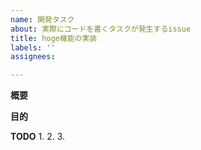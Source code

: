```yaml
---
name: 開発タスク
about: 実際にコードを書くタスクが発生するissue
title: hoge機能の実装
labels: ''
assignees:

---
```


**概要**

**目的**

**TODO**
1.
2.
3.
